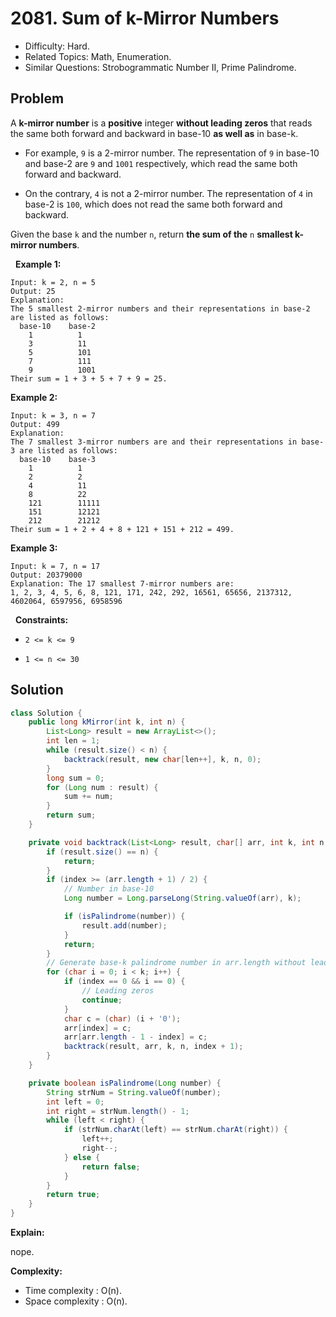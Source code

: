 # 2081. Sum of k-Mirror Numbers

- Difficulty: Hard.
- Related Topics: Math, Enumeration.
- Similar Questions: Strobogrammatic Number II, Prime Palindrome.

## Problem

A **k-mirror number** is a **positive** integer **without leading zeros** that reads the same both forward and backward in base-10 **as well as** in base-k.


	
- For example, ```9``` is a 2-mirror number. The representation of ```9``` in base-10 and base-2 are ```9``` and ```1001``` respectively, which read the same both forward and backward.
	
- On the contrary, ```4``` is not a 2-mirror number. The representation of ```4``` in base-2 is ```100```, which does not read the same both forward and backward.


Given the base ```k``` and the number ```n```, return **the **sum** of the** ```n``` ****smallest** k-mirror numbers**.

 
**Example 1:**

```
Input: k = 2, n = 5
Output: 25
Explanation:
The 5 smallest 2-mirror numbers and their representations in base-2 are listed as follows:
  base-10    base-2
    1          1
    3          11
    5          101
    7          111
    9          1001
Their sum = 1 + 3 + 5 + 7 + 9 = 25. 
```

**Example 2:**

```
Input: k = 3, n = 7
Output: 499
Explanation:
The 7 smallest 3-mirror numbers are and their representations in base-3 are listed as follows:
  base-10    base-3
    1          1
    2          2
    4          11
    8          22
    121        11111
    151        12121
    212        21212
Their sum = 1 + 2 + 4 + 8 + 121 + 151 + 212 = 499.
```

**Example 3:**

```
Input: k = 7, n = 17
Output: 20379000
Explanation: The 17 smallest 7-mirror numbers are:
1, 2, 3, 4, 5, 6, 8, 121, 171, 242, 292, 16561, 65656, 2137312, 4602064, 6597956, 6958596
```

 
**Constraints:**


	
- ```2 <= k <= 9```
	
- ```1 <= n <= 30```



## Solution

```java
class Solution {
    public long kMirror(int k, int n) {
        List<Long> result = new ArrayList<>();
        int len = 1;
        while (result.size() < n) {
            backtrack(result, new char[len++], k, n, 0);
        }
        long sum = 0;
        for (Long num : result) {
            sum += num;
        }
        return sum;
    }

    private void backtrack(List<Long> result, char[] arr, int k, int n, int index) {
        if (result.size() == n) {
            return;
        }
        if (index >= (arr.length + 1) / 2) {
            // Number in base-10
            Long number = Long.parseLong(String.valueOf(arr), k);

            if (isPalindrome(number)) {
                result.add(number);
            }
            return;
        }
        // Generate base-k palindrome number in arr.length without leading zeros
        for (char i = 0; i < k; i++) {
            if (index == 0 && i == 0) {
                // Leading zeros
                continue;
            }
            char c = (char) (i + '0');
            arr[index] = c;
            arr[arr.length - 1 - index] = c;
            backtrack(result, arr, k, n, index + 1);
        }
    }

    private boolean isPalindrome(Long number) {
        String strNum = String.valueOf(number);
        int left = 0;
        int right = strNum.length() - 1;
        while (left < right) {
            if (strNum.charAt(left) == strNum.charAt(right)) {
                left++;
                right--;
            } else {
                return false;
            }
        }
        return true;
    }
}
```

**Explain:**

nope.

**Complexity:**

* Time complexity : O(n).
* Space complexity : O(n).
